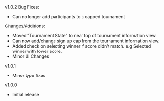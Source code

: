 v1.0.2
Bug Fixes:
- Can no longer add participants to a capped tournament

Changes/Additions:
- Moved "Tournament State" to near top of tournament information view.
- Can now add/change sign up cap from the tournament information view.
- Added check on selecting winner if score didn't match. e.g Selected winner with lower score.
- Minor UI Changes

v1.0.1
- Minor typo fixes

v1.0.0
- Initial release
